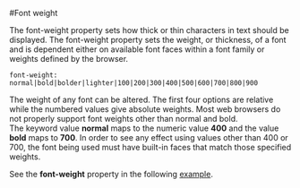 #Font weight

The font-weight property sets how thick or thin characters in text should be displayed. The font-weight property sets the weight, or thickness, 
of a font and is dependent either on available font faces within a font family or weights defined by the browser.

~~~
font-weight: normal|bold|bolder|lighter|100|200|300|400|500|600|700|800|900
~~~

The weight of any font can be altered. The first four options are relative while the numbered values give absolute weights. Most web browsers do not properly support font weights other than normal and bold.  
The keyword value **normal** maps to the numeric value **400** and the value **bold** maps to **700**. In order to see any effect using values other than 400 or 700, the font being used must have built-in faces that match those specified weights.


See the **font-weight** property in the following <a href="archives/Class Htmls/fontweight.htm" target= "_blank">example</a>.
